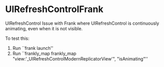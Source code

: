 UIRefreshControlFrank
=====================

UIRefreshControl Issue with Frank where UIRefreshControl is continuously animating, even when it is not visible.

To test this:

1. Run ``frank launch''
2. Run ``frankly_map frankly_map "view:'_UIRefreshControlModernReplicatorView'", "isAnimating"''
